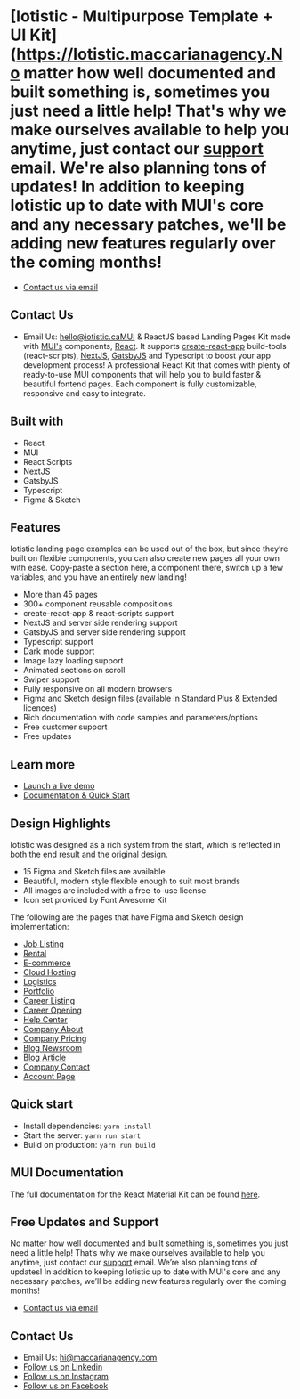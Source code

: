 # [Iotistic - Multipurpose Template + UI Kit](https://Iotistic.maccarianagency.No matter how well documented and built something is, sometimes you just need a little help! That's why we make ourselves available to help you anytime, just contact our [support](hello@iotistic.ca) email. We're also planning tons of updates! In addition to keeping Iotistic up to date with MUI's core and any necessary patches, we'll be adding new features regularly over the coming months!

- [Contact us via email](hello@iotistic.ca)

## Contact Us

- Email Us: hello@iotistic.caMUI & ReactJS based Landing Pages Kit made with [MUI's](https://mui.com/?ref=maccarian-agency) components, [React](https://reactjs.org/?ref=maccarian-agency). It supports [create-react-app](https://facebook.github.io/create-react-app/?ref=maccarian-agency) build-tools (react-scripts), [NextJS](https://nextjs.org/?ref=maccarian-agency), [GatsbyJS](https://www.gatsbyjs.com/?ref=maccarian-agency) and Typescript to boost your app development process!
A professional React Kit that comes with plenty of ready-to-use MUI components that will help you to build faster & beautiful fontend pages. Each component is fully customizable, responsive and easy to integrate.

## Built with

- React
- MUI
- React Scripts
- NextJS
- GatsbyJS
- Typescript
- Figma & Sketch

## Features

Iotistic landing page examples can be used out of the box, but since they’re built on flexible components, you can also create new pages all your own with ease. Copy-paste a section here, a component there, switch up a few variables, and you have an entirely new landing!

- More than 45 pages
- 300+ component reusable compositions
- create-react-app & react-scripts support
- NextJS and server side rendering support
- GatsbyJS and server side rendering support
- Typescript support
- Dark mode support
- Image lazy loading support
- Animated sections on scroll
- Swiper support
- Fully responsive on all modern browsers
- Figma and Sketch design files (available in Standard Plus & Extended licences)
- Rich documentation with code samples and parameters/options
- Free customer support
- Free updates

## Learn more

- [Launch a live demo](https://Iotistic.maccarianagency.com)
- [Documentation & Quick Start](https://Iotistic.maccarianagency.com/docs/introduction)

## Design Highlights

Iotistic was designed as a rich system from the start, which is reflected in both the end result and the original design.

- 15 Figma and Sketch files are available
- Beautiful, modern style flexible enough to suit most brands
- All images are included with a free-to-use license
- Icon set provided by Font Awesome Kit

The following are the pages that have Figma and Sketch design implementation:

- [Job Listing](https://Iotistic.maccarianagency.com/job-listing)
- [Rental](https://Iotistic.maccarianagency.com/rental)
- [E-commerce](https://Iotistic.maccarianagency.com/e-commerce)
- [Cloud Hosting](https://Iotistic.maccarianagency.com/cloud-hosting)
- [Logistics](https://Iotistic.maccarianagency.com/logistics)
- [Portfolio](https://Iotistic.maccarianagency.com/portfolio-page)
- [Career Listing](https://Iotistic.maccarianagency.com/career-listing-minimal)
- [Career Opening](https://Iotistic.maccarianagency.com/career-opening)
- [Help Center](https://Iotistic.maccarianagency.com/help-center)
- [Company About](https://Iotistic.maccarianagency.com/about)
- [Company Pricing](https://Iotistic.maccarianagency.com/pricing)
- [Blog Newsroom](https://Iotistic.maccarianagency.com/blog-newsroom)
- [Blog Article](https://Iotistic.maccarianagency.com/blog-article)
- [Company Contact](https://Iotistic.maccarianagency.com/contact-page)
- [Account Page](https://Iotistic.maccarianagency.com/account/general)

## Quick start

- Install dependencies: `yarn install`
- Start the server: `yarn run start`
- Build on production: `yarn run build`

## MUI Documentation

The full documentation for the React Material Kit can be found [here](https://mui.com?ref=maccarian-agency).

## Free Updates and Support

No matter how well documented and built something is, sometimes you just need a little help! That’s why we make ourselves available to help you anytime, just contact our [support](hi@maccarianagency.com) email. We’re also planning tons of updates! In addition to keeping Iotistic up to date with MUI's core and any necessary patches, we’ll be adding new features regularly over the coming months!

- [Contact us via email](hi@maccarianagency.com)

## Contact Us

- Email Us: hi@maccarianagency.com
- [Follow us on Linkedin](https://www.linkedin.com/company/maccarian)
- [Follow us on Instagram](https://www.instagram.com/maccarian/)
- [Follow us on Facebook](https://facebook.com/maccarian.agency/)
